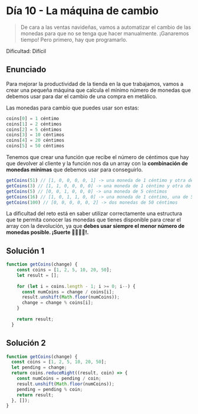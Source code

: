 # Día 10 - La máquina de cambio

> De cara a las ventas navideñas, vamos a automatizar el cambio de las monedas para que no se tenga que hacer manualmente. ¡Ganaremos tiempo! Pero primero, hay que programarlo.

Dificultad: Difícil

## Enunciado

Para mejorar la productividad de la tienda en la que trabajamos, vamos a crear una pequeña máquina que calcula el mínimo número de monedas que debemos usar para dar el cambio de una compra en metálico.

Las monedas para cambio que puedes usar son estas:

```js
coins[0] = 1 céntimo
coins[1] = 2 céntimos
coins[2] = 5 céntimos
coins[3] = 10 céntimos
coins[4] = 20 céntimos
coins[5] = 50 céntimos
```

Tenemos que crear una función que recibe el número de céntimos que hay que devolver al cliente y la función nos da un array con la **combinación de monedas mínimas** que debemos usar para conseguirlo.

```js
getCoins(51) // [1, 0, 0, 0, 0, 1] -> una moneda de 1 céntimo y otra de 50 céntimos
getCoins(3) // [1, 1, 0, 0, 0, 0] -> una moneda de 1 céntimo y otra de 2
getCoins(5) // [0, 0, 1, 0, 0, 0] -> una moneda de 5 céntimos
getCoins(16) // [1, 0, 1, 1, 0, 0] -> una moneda de 1 céntimo, una de 5 y una de 10
getCoins(100) // [0, 0, 0, 0, 0, 2] -> dos monedas de 50 céntimos
```

La dificultad del reto está en saber utilizar correctamente una estructura que te permita conocer las monedas que tienes disponible para crear el array con la devolución, ya que **debes usar siempre el menor número de monedas posible. ¡Suerte 👩‍💻👨‍💻!.**

## Solución 1

```js
function getCoins(change) {
    const coins = [1, 2, 5, 10, 20, 50];
    let result = [];
  
    for (let i = coins.length - 1; i >= 0; i--) {
      const numCoins = change / coins[i];
      result.unshift(Math.floor(numCoins));
      change = change % coins[i];
    }
  
    return result;
  }
```

## Solución 2

```js
function getCoins(change) {
  const coins = [1, 2, 5, 10, 20, 50];
  let pending = change;
  return coins.reduceRight((result, coin) => {
    const numCoins = pending / coin;
    result.unshift(Math.floor(numCoins));
    pending = pending % coin;
    return result;
  }, []);
}
```
